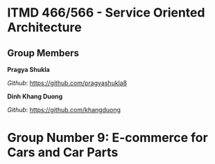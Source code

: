 # ITMD 466/566 - Service Oriented Architecture

## Group Members    
 **Pragya Shukla**
 
 *Github*: https://github.com/pragyashukla8
 
 **Dinh Khang Duong**
 
 *Github*: https://github.com/khangduong
 
 # Group Number 9: E-commerce for Cars and Car Parts

  
  
  
 
